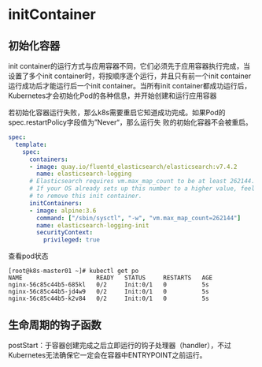 # initContainer

## 初始化容器

init container的运行方式与应用容器不同，它们必须先于应用容器执行完成，当设置了多个init container时，将按顺序逐个运行，并且只有前一个init container运行成功后才能运行后一个init container。当所有init container都成功运行后，Kubernetes才会初始化Pod的各种信息，并开始创建和运行应用容器

若初始化容器运行失败，那么k8s需要重启它知道成功完成。如果Pod的spec.restartPolicy字段值为”Never“，那么运行失     败的初始化容器不会被重启。

```yaml
spec:
  template:
    spec:
      containers:
      - image: quay.io/fluentd_elasticsearch/elasticsearch:v7.4.2
        name: elasticsearch-logging
      # Elasticsearch requires vm.max_map_count to be at least 262144.
      # If your OS already sets up this number to a higher value, feel free
      # to remove this init container.
      initContainers:
      - image: alpine:3.6
        command: ["/sbin/sysctl", "-w", "vm.max_map_count=262144"]
        name: elasticsearch-logging-init
        securityContext:
          privileged: true
```

查看pod状态

```shell
[root@k8s-master01 ~]# kubectl get po
NAME                     READY   STATUS     RESTARTS   AGE
nginx-56c85c44b5-685kl   0/2     Init:0/1   0          5s
nginx-56c85c44b5-jd4w9   0/2     Init:0/1   0          5s
nginx-56c85c44b5-k2v84   0/2     Init:0/1   0          5s
```

## 生命周期的钩子函数

postStart：于容器创建完成之后立即运行的钩子处理器（handler），不过Kubernetes无法确保它一定会在容器中ENTRYPOINT之前运行。